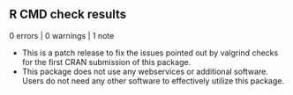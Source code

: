 ## R CMD check results

0 errors | 0 warnings | 1 note

* This is a patch release to fix the issues pointed out by valgrind checks for the first CRAN submission of this package.
* This package does not use any webservices or additional software.
  Users do not need any other software to effectively utilize this package.
